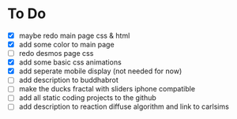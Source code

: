 # To Do
- [x] maybe redo main page css & html
- [x] add some color to main page
- [ ] redo desmos page css
- [x] add some basic css animations
- [x] add seperate mobile display (not needed for now)
- [ ] add description to buddhabrot
- [ ] make the ducks fractal with sliders iphone compatible
- [ ] add all static coding projects to the github
- [ ] add description to reaction diffuse algorithm and link to carlsims
